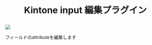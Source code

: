 <h1 align="center">
  <p align="center">Kintone input 編集プラグイン</p>
</h1>

<p align="left">
<a href="#license"><img src="https://img.shields.io/github/license/local-bias/kintone-plugin-slider?style=flat-square"></a>
</p>

フィールドのattributeを編集します
